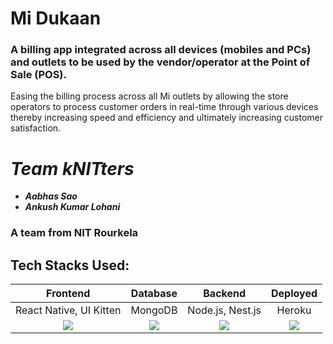 # Mi Dukaan
### A billing app integrated across all devices (mobiles and PCs) and outlets to be used by the vendor/operator at the Point of Sale (POS).
   
Easing the billing process across all Mi outlets by allowing the store operators to process customer orders in real-time through various devices thereby increasing speed and efficiency and ultimately increasing customer satisfaction.

# *Team kNITters*  <br>
- ***Aabhas Sao*** <br>
- ***Ankush Kumar Lohani*** <br>
### A team from NIT Rourkela

## Tech Stacks Used:
| Frontend | Database | Backend |  Deployed    |
| :---:         |     :---:      |          :---: | :---: |
| React Native,  UI Kitten | MongoDB | Node.js,  Nest.js | Heroku
| ![](https://upload.wikimedia.org/wikipedia/commons/thumb/a/a7/React-icon.svg/1200px-React-icon.svg.png) | ![](https://www.svgrepo.com/show/331488/mongodb.svg) | ![](https://docs.nestjs.com/assets/logo-small.svg) | ![](https://img.stackshare.io/service/133/3wgIDj3j.png) |
    



